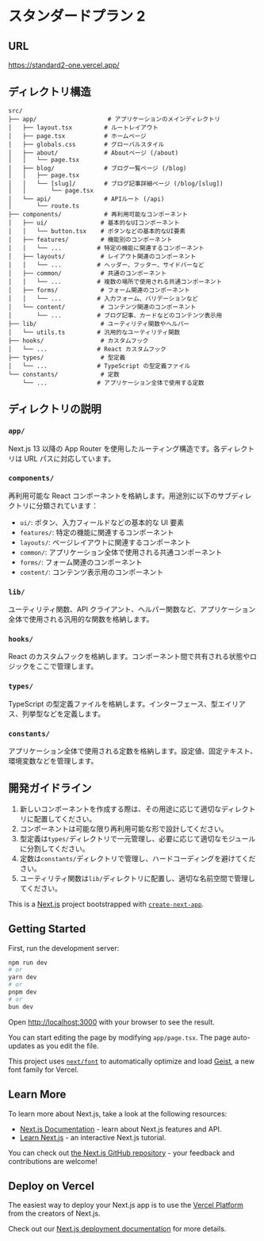 # スタンダードプラン 2

## URL

https://standard2-one.vercel.app/

## ディレクトリ構造

```
src/
├── app/                    # アプリケーションのメインディレクトリ
│   ├── layout.tsx         # ルートレイアウト
│   ├── page.tsx           # ホームページ
│   ├── globals.css        # グローバルスタイル
│   ├── about/             # Aboutページ (/about)
│   │   └── page.tsx
│   ├── blog/              # ブログ一覧ページ (/blog)
│   │   ├── page.tsx
│   │   └── [slug]/        # ブログ記事詳細ページ (/blog/[slug])
│   │       └── page.tsx
│   └── api/               # APIルート (/api)
│       └── route.ts
├── components/            # 再利用可能なコンポーネント
│   ├── ui/               # 基本的なUIコンポーネント
│   │   └── button.tsx    # ボタンなどの基本的なUI要素
│   ├── features/         # 機能別のコンポーネント
│   │   └── ...          # 特定の機能に関連するコンポーネント
│   ├── layouts/          # レイアウト関連のコンポーネント
│   │   └── ...          # ヘッダー、フッター、サイドバーなど
│   ├── common/           # 共通のコンポーネント
│   │   └── ...          # 複数の場所で使用される共通コンポーネント
│   ├── forms/            # フォーム関連のコンポーネント
│   │   └── ...          # 入力フォーム、バリデーションなど
│   └── content/          # コンテンツ関連のコンポーネント
│       └── ...          # ブログ記事、カードなどのコンテンツ表示用
├── lib/                  # ユーティリティ関数やヘルパー
│   └── utils.ts         # 汎用的なユーティリティ関数
├── hooks/                # カスタムフック
│   └── ...              # React カスタムフック
├── types/                # 型定義
│   └── ...              # TypeScript の型定義ファイル
└── constants/            # 定数
    └── ...              # アプリケーション全体で使用する定数

```

## ディレクトリの説明

### `app/`

Next.js 13 以降の App Router を使用したルーティング構造です。各ディレクトリは URL パスに対応しています。

### `components/`

再利用可能な React コンポーネントを格納します。用途別に以下のサブディレクトリに分類されています：

- `ui/`: ボタン、入力フィールドなどの基本的な UI 要素
- `features/`: 特定の機能に関連するコンポーネント
- `layouts/`: ページレイアウトに関連するコンポーネント
- `common/`: アプリケーション全体で使用される共通コンポーネント
- `forms/`: フォーム関連のコンポーネント
- `content/`: コンテンツ表示用のコンポーネント

### `lib/`

ユーティリティ関数、API クライアント、ヘルパー関数など、アプリケーション全体で使用される汎用的な関数を格納します。

### `hooks/`

React のカスタムフックを格納します。コンポーネント間で共有される状態やロジックをここで管理します。

### `types/`

TypeScript の型定義ファイルを格納します。インターフェース、型エイリアス、列挙型などを定義します。

### `constants/`

アプリケーション全体で使用される定数を格納します。設定値、固定テキスト、環境変数などを管理します。

## 開発ガイドライン

1. 新しいコンポーネントを作成する際は、その用途に応じて適切なディレクトリに配置してください。
2. コンポーネントは可能な限り再利用可能な形で設計してください。
3. 型定義は`types/`ディレクトリで一元管理し、必要に応じて適切なモジュールに分割してください。
4. 定数は`constants/`ディレクトリで管理し、ハードコーディングを避けてください。
5. ユーティリティ関数は`lib/`ディレクトリに配置し、適切な名前空間で管理してください。

This is a [Next.js](https://nextjs.org) project bootstrapped with [`create-next-app`](https://nextjs.org/docs/app/api-reference/cli/create-next-app).

## Getting Started

First, run the development server:

```bash
npm run dev
# or
yarn dev
# or
pnpm dev
# or
bun dev
```

Open [http://localhost:3000](http://localhost:3000) with your browser to see the result.

You can start editing the page by modifying `app/page.tsx`. The page auto-updates as you edit the file.

This project uses [`next/font`](https://nextjs.org/docs/app/building-your-application/optimizing/fonts) to automatically optimize and load [Geist](https://vercel.com/font), a new font family for Vercel.

## Learn More

To learn more about Next.js, take a look at the following resources:

- [Next.js Documentation](https://nextjs.org/docs) - learn about Next.js features and API.
- [Learn Next.js](https://nextjs.org/learn) - an interactive Next.js tutorial.

You can check out [the Next.js GitHub repository](https://github.com/vercel/next.js) - your feedback and contributions are welcome!

## Deploy on Vercel

The easiest way to deploy your Next.js app is to use the [Vercel Platform](https://vercel.com/new?utm_medium=default-template&filter=next.js&utm_source=create-next-app&utm_campaign=create-next-app-readme) from the creators of Next.js.

Check out our [Next.js deployment documentation](https://nextjs.org/docs/app/building-your-application/deploying) for more details.
